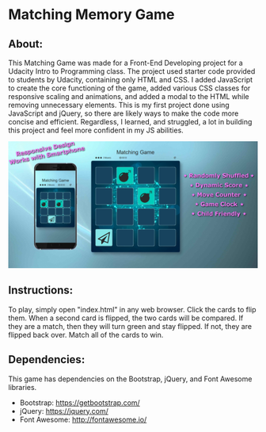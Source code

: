# Matching Memory Game

## About:
This Matching Game was made for a Front-End Developing project for a Udacity Intro to Programming class. The project used starter code provided to students by Udacity, containing only HTML and CSS. I added JavaScript to create the core functioning of the game, added various CSS classes for responsive scaling and animations, and added a modal to the HTML while removing unnecessary elements. 
This is my first project done using JavaScript and jQuery, so there are likely ways to make the code more concise and efficient. Regardless, I learned, and struggled, a lot in building this project and feel more confident in my JS abilities. 

![Cover Image](img/cover.png)

## Instructions:
To play, simply open "index.html" in any web browser. Click the cards to flip them. When a second card is flipped, the two cards will be compared. If they are a match, then they will turn green and stay flipped. If not, they are flipped back over. Match all of the cards to win.

## Dependencies:
This game has dependencies on the Bootstrap, jQuery, and Font Awesome libraries.
* Bootstrap: https://getbootstrap.com/
* jQuery: https://jquery.com/
* Font Awesome: http://fontawesome.io/
